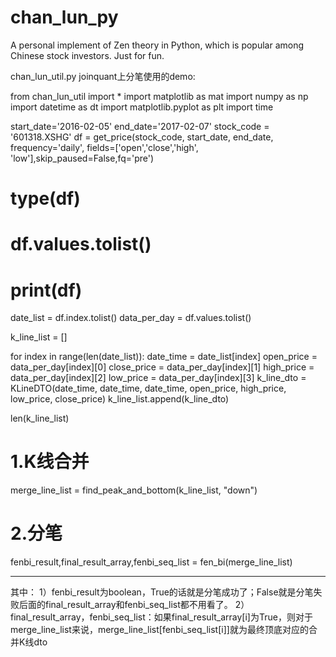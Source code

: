 # chan_lun_py
A personal implement of Zen theory in Python, which is popular among Chinese stock investors. Just for fun. 


chan_lun_util.py joinquant上分笔使用的demo:


from chan_lun_util import *
import matplotlib as mat
import numpy as np
import datetime as dt
import matplotlib.pyplot as plt
import time

start_date='2016-02-05'
end_date='2017-02-07'
stock_code = '601318.XSHG'
df = get_price(stock_code, start_date, end_date, frequency='daily', fields=['open','close','high', 'low'],skip_paused=False,fq='pre')
# type(df)
# df.values.tolist()
# print(df)
date_list = df.index.tolist()
data_per_day = df.values.tolist()

k_line_list = []

for index in range(len(date_list)):
    date_time = date_list[index]
    open_price = data_per_day[index][0]
    close_price = data_per_day[index][1]
    high_price = data_per_day[index][2]
    low_price = data_per_day[index][3]
    k_line_dto = KLineDTO(date_time,
                              date_time,
                              date_time,
                              open_price, high_price, low_price, close_price)
    k_line_list.append(k_line_dto)
    
len(k_line_list)

#  1.K线合并
merge_line_list = find_peak_and_bottom(k_line_list, "down")

#  2.分笔
fenbi_result,final_result_array,fenbi_seq_list = fen_bi(merge_line_list)

------------------------------------------------
其中：
1）fenbi_result为boolean，True的话就是分笔成功了；False就是分笔失败后面的final_result_array和fenbi_seq_list都不用看了。
2）final_result_array，fenbi_seq_list：如果final_result_array[i]为True，则对于merge_line_list来说，merge_line_list[fenbi_seq_list[i]]就为最终顶底对应的合并K线dto
